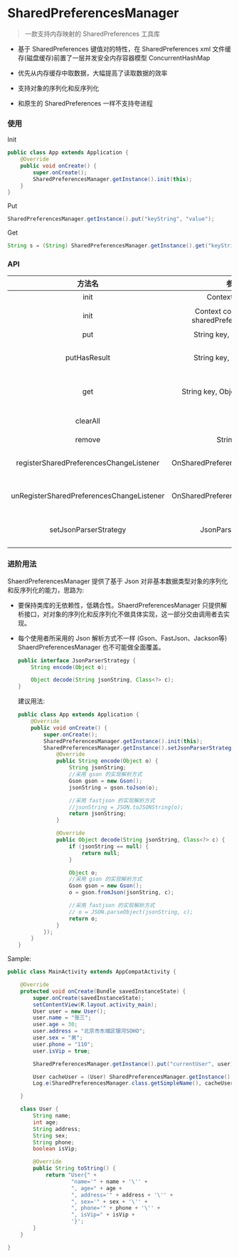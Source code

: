 # SharedPreferencesManager


> 一款支持内存映射的 SharedPreferences 工具库



- 基于 SharedPreferences 键值对的特性，在 SharedPreferences  xml 文件缓存(磁盘缓存)前置了一层并发安全内存容器模型 ConcurrentHashMap 

- 优先从内存缓存中取数据，大幅提高了读取数据的效率

- 支持对象的序列化和反序列化

- 和原生的 SharedPreferences 一样不支持夸进程

  



### 使用

Init

```java
public class App extends Application {
    @Override
    public void onCreate() {
        super.onCreate();
        SharedPreferencesManager.getInstance().init(this);
    }
}
```

Put

```java
SharedPreferencesManager.getInstance().put("keyString", "value");
```

Get

```java
String s = (String) SharedPreferencesManager.getInstance().get("keyString", "x");
```



### API

|                  方法名                   |                     参数                      |                        描述                        |
| :---------------------------------------: | :-------------------------------------------: | :------------------------------------------------: |
|                   init                    |                Context context                |                       初始化                       |
|                   init                    | Context context, String sharedPreferencesName |             初始化，自定义 sp 文件命名             |
|                    put                    |           String key, Object value            |                 存储数据，异步提交                 |
|               putHasResult                |           String key, Object value            |    存储数据，同步提交且返回是否存储成功 Boolean    |
|                    get                    |        String key, Object defaultValue        | 取出数据，优先命中缓存，如果磁盘也没有则返回默认值 |
|                 clearAll                  |                                               |            清除所有缓存，包含内存和磁盘            |
|                  remove                   |                  String key                   |                  根据键移除某个值                  |
|  registerSharedPreferencesChangeListener  |       OnSharedPreferenceChangeListener        |     注册 SharedPreferences 变化监听的包装接口      |
| unRegisterSharedPreferencesChangeListener |       OnSharedPreferenceChangeListener        |    反注册 SharedPreferences 变化监听的包装接口     |
|           setJsonParserStrategy           |              JsonParserStrategy               |    暴露给调用者去实现的对象序列化和反序列化接口    |



### 进阶用法

ShaerdPreferencesManager 提供了基于 Json 对非基本数据类型对象的序列化和反序列化的能力，思路为:

- 要保持类库的无依赖性，低耦合性。ShaerdPreferencesManager 只提供解析接口，对对象的序列化和反序列化不做具体实现，这一部分交由调用者去实现。

- 每个使用者所采用的 Json 解析方式不一样 (Gson、FastJson、Jackson等) ShaerdPreferencesManager 也不可能做全面覆盖。

  

  ```java
  public interface JsonParserStrategy {
      String encode(Object o);
  
      Object decode(String jsonString, Class<?> c);
  }
  ```

  

  

  建议用法:

  

  ```Java
  public class App extends Application {
      @Override
      public void onCreate() {
          super.onCreate();
          SharedPreferencesManager.getInstance().init(this);
          SharedPreferencesManager.getInstance().setJsonParserStrategy(new JsonParserStrategy() {
              @Override
              public String encode(Object o) {
                  String jsonString;
                  //采用 gson 的实现解析方式
                  Gson gson = new Gson();
                  jsonString = gson.toJson(o);
  
                  //采用 fastjson 的实现解析方式
                  //jsonString = JSON.toJSONString(o);
                  return jsonString;
              }
  
              @Override
              public Object decode(String jsonString, Class<?> c) {
                  if (jsonString == null) {
                      return null;
                  }
  
                  Object o;
                  //采用 gson 的实现解析方式
                  Gson gson = new Gson();
                  o = gson.fromJson(jsonString, c);
  
                  //采用 fastjson 的实现解析方式
                  // o = JSON.parseObject(jsonString, c);
                  return o;
              }
          });
      }
  }
  ```

   

Sample:



```java
public class MainActivity extends AppCompatActivity {

    @Override
    protected void onCreate(Bundle savedInstanceState) {
        super.onCreate(savedInstanceState);
        setContentView(R.layout.activity_main);
        User user = new User();
        user.name = "张三";
        user.age = 30;
        user.address = "北京市东城区银河SOHO";
        user.sex = "男";
        user.phone = "110";
        user.isVip = true;

        SharedPreferencesManager.getInstance().put("currentUser", user);

        User cacheUser = (User) SharedPreferencesManager.getInstance().get("currentUser", new User());
        Log.e(SharedPreferencesManager.class.getSimpleName(), cacheUser.toString());

    }

    class User {
        String name;
        int age;
        String address;
        String sex;
        String phone;
        boolean isVip;

        @Override
        public String toString() {
            return "User{" +
                    "name='" + name + '\'' +
                    ", age=" + age +
                    ", address='" + address + '\'' +
                    ", sex='" + sex + '\'' +
                    ", phone='" + phone + '\'' +
                    ", isVip=" + isVip +
                    '}';
        }
    }

}
```



